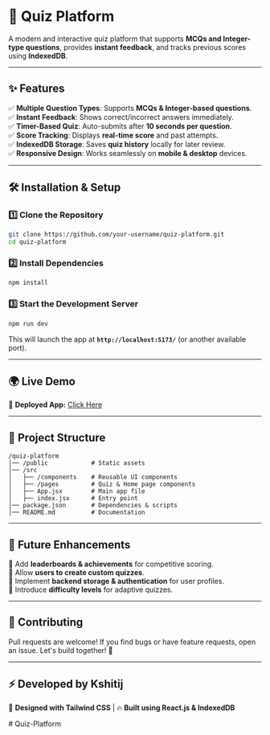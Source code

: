 # 🚀 Quiz Platform

A modern and interactive quiz platform that supports **MCQs and Integer-type questions**, provides **instant feedback**, and tracks previous scores using **IndexedDB**.

---

## ✨ Features

✅ **Multiple Question Types**: Supports **MCQs & Integer-based questions**.  
✅ **Instant Feedback**: Shows correct/incorrect answers immediately.  
✅ **Timer-Based Quiz**: Auto-submits after **10 seconds per question**.  
✅ **Score Tracking**: Displays **real-time score** and past attempts.  
✅ **IndexedDB Storage**: Saves **quiz history** locally for later review.  
✅ **Responsive Design**: Works seamlessly on **mobile & desktop** devices.  

---

## 🛠️ Installation & Setup

### **1️⃣ Clone the Repository**
```sh
git clone https://github.com/your-username/quiz-platform.git
cd quiz-platform
```

### **2️⃣ Install Dependencies**
```sh
npm install
```

### **3️⃣ Start the Development Server**
```sh
npm run dev
```
This will launch the app at **`http://localhost:5173/`** (or another available port).

---

## 🌍 Live Demo
🔗 **Deployed App:** [Click Here](https://your-deployed-link.com)  

---

## 📂 Project Structure
```
/quiz-platform
│── /public            # Static assets
│── /src
│   ├── /components    # Reusable UI components
│   ├── /pages         # Quiz & Home page components
│   ├── App.jsx        # Main app file
│   ├── index.jsx      # Entry point
│── package.json       # Dependencies & scripts
│── README.md          # Documentation
```

---

## 📝 Future Enhancements

🔹 Add **leaderboards & achievements** for competitive scoring.  
🔹 Allow **users to create custom quizzes**.  
🔹 Implement **backend storage & authentication** for user profiles.  
🔹 Introduce **difficulty levels** for adaptive quizzes.  

---

## 🤝 Contributing

Pull requests are welcome! If you find bugs or have feature requests, open an issue. Let's build together! 🚀  

---

## ⚡ Developed by Kshitij
🎨 **Designed with Tailwind CSS** | 🔥 **Built using React.js & IndexedDB**  

#   Q u i z - P l a t f o r m  
 
